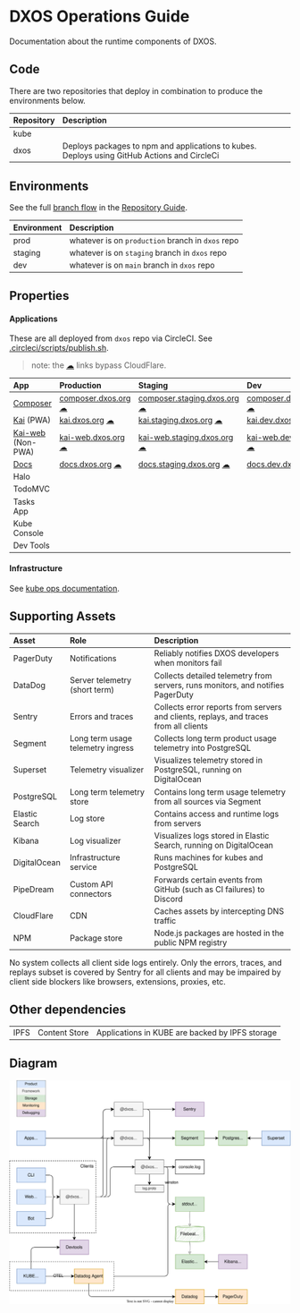# DXOS Operations Guide

Documentation about the runtime components of DXOS.

## Code

There are two repositories that deploy in combination to produce the environments below.

| Repository | Description                                                                                  |
| :--------- | :------------------------------------------------------------------------------------------- |
| kube       |                                                                                              |
| dxos       | Deploys packages to npm and applications to kubes. Deploys using GitHub Actions and CircleCi |

## Environments

See the full [branch flow](./REPOSITORY_GUIDE.md#branch-diagram) in the [Repository Guide](./REPOSITORY_GUIDE.md).

| Environment | Description                                       |
| :---------- | :------------------------------------------------ |
| prod        | whatever is on `production` branch in `dxos` repo |
| staging     | whatever is on `staging` branch in `dxos` repo    |
| dev         | whatever is on `main` branch in `dxos` repo       |

## Properties

#### Applications

These are all deployed from `dxos` repo via CircleCI. See [.circleci/scripts/publish.sh](./.circleci/scripts/publish.sh).

> note: the [☁](https://docs.dev.kube.dxos.org) links bypass CloudFlare.

| App                                   | Production                                                                         | Staging                                                                                                    | Dev                                                                                            |
| :------------------------------------ | :--------------------------------------------------------------------------------- | :--------------------------------------------------------------------------------------------------------- | :--------------------------------------------------------------------------------------------- |
| [Composer](https://composer.dxos.org) | [composer.dxos.org](https://composer.dxos.org) [☁](https://composer.kube.dxos.org) | [composer.staging.dxos.org](https://composer.staging.dxos.org) [☁](https://composer.staging.kube.dxos.org) | [composer.dev.dxos.org](https://composer.dev.dxos.org) [☁](https://composer.dev.kube.dxos.org) |
| [Kai](https://kai.dxos.org) (PWA)          | [kai.dxos.org](https://kai.dxos.org) [☁](https://kai.kube.dxos.org)                | [kai.staging.dxos.org](https://kai.staging.dxos.org) [☁](https://kai.staging.kube.dxos.org)                | [kai.dev.dxos.org](https://kai.dev.dxos.org) [☁](https://kai.dev.kube.dxos.org)                |
| [Kai-web](https://kai-web.dxos.org) (Non-PWA)   | [kai-web.dxos.org](https://kai-web.dxos.org) [☁](https://kai-web.kube.dxos.org)                | [kai-web.staging.dxos.org](https://kai-web.staging.dxos.org) [☁](https://kai-web.staging.kube.dxos.org)                | [kai-web.dev.dxos.org](https://kai-web.dev.dxos.org) [☁](https://kai-web.dev.kube.dxos.org)                |
| [Docs](https://docs.dxos.org)         | [docs.dxos.org](https://docs.dxos.org) [☁](https://docs.kube.dxos.org)             | [docs.staging.dxos.org](https://docs.staging.dxos.org) [☁](https://docs.staging.kube.dxos.org)             | [docs.dev.dxos.org](https://docs.dev.dxos.org) [☁](https://docs.dev.kube.dxos.org)             |
| Halo                                  |                                                                                    |                                                                                                            |
| TodoMVC                               |                                                                                    |                                                                                                            |
| Tasks App                             |                                                                                    |                                                                                                            |
| Kube Console                          |                                                                                    |                                                                                                            |
| Dev Tools                             |                                                                                    |                                                                                                            |
#### Infrastructure
See [kube ops documentation](https://github.com/dxos/kube/tree/main/docs/ops).




## Supporting Assets

| Asset          | Role                              | Description                                                                           |
| :------------- | :-------------------------------- | :------------------------------------------------------------------------------------ |
| PagerDuty      | Notifications                     | Reliably notifies DXOS developers when monitors fail                                  |
| DataDog        | Server telemetry (short term)     | Collects detailed telemetry from servers, runs monitors, and notifies PagerDuty       |
| Sentry         | Errors and traces                 | Collects error reports from servers and clients, replays, and traces from all clients |
| Segment        | Long term usage telemetry ingress | Collects long term product usage telemetry into PostgreSQL                            |
| Superset       | Telemetry visualizer              | Visualizes telemetry stored in PostgreSQL, running on DigitalOcean                    |
| PostgreSQL     | Long term telemetry store         | Contains long term usage telemetry from all sources via Segment                       |
| Elastic Search | Log store                         | Contains access and runtime logs from servers                                         |
| Kibana         | Log visualizer                    | Visualizes logs stored in Elastic Search, running on DigitalOcean                     |
| DigitalOcean   | Infrastructure service            | Runs machines for kubes and PostgreSQL                                                |
| PipeDream      | Custom API connectors             | Forwards certain events from GitHub (such as CI failures) to Discord                  |
| CloudFlare     | CDN                               | Caches assets by intercepting DNS traffic                                             |
| NPM  | Package store | Node.js packages are hosted in the public NPM registry |

No system collects all client side logs entirely. Only the errors, traces, and replays subset is covered by Sentry for all clients and may be impaired by client side blockers like browsers, extensions, proxies, etc.

## Other dependencies

|      |               |                                                        |
| :--- | :------------ | :----------------------------------------------------- |
| IPFS | Content Store | Applications in KUBE are backed by IPFS storage        |

## Diagram

![Diagram](./docs/docs/ops/operations-diagram.drawio.svg)
